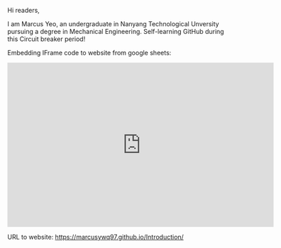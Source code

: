 Hi readers,

I am Marcus Yeo, an undergraduate in Nanyang Technological Unversity pursuing a degree in Mechanical Engineering. 
Self-learning GitHub during this Circuit breaker period!

Embedding IFrame code to website from google sheets:
<iframe width="600" height="371" seamless frameborder="0" scrolling="no" src="https://docs.google.com/spreadsheets/d/e/2PACX-1vRKmmNB0miSvXSkHvYcQ7N9wGs1aPEblM6CuA_C7jc27GOQOuxXPGdGp6PvWplpDK2_VMQc21JQGWxC/pubchart?oid=1084944771&amp;format=interactive"></iframe>



URL to website: https://marcusywq97.github.io/Introduction/
